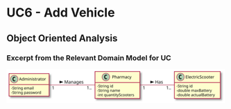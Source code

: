 
# UC6 - Add Vehicle


## Object Oriented Analysis

### Excerpt from the Relevant Domain Model for UC

![UC6_MD](UC6_MD.svg)


